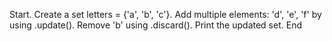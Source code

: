 Start. 
Create a set letters = {'a', 'b', 'c'}.
Add multiple elements: 'd', 'e', 'f' by using .update(). 
Remove 'b' using .discard().
Print the updated set. 
End